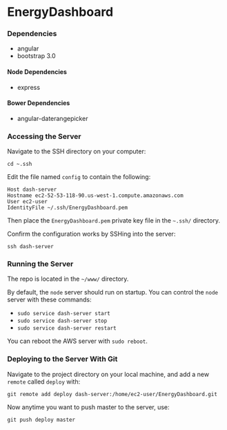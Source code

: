 # EnergyDashboard

### Dependencies

- angular
- bootstrap 3.0

#### Node Dependencies
- express

#### Bower Dependencies
- angular-daterangepicker


### Accessing the Server
Navigate to the SSH directory on your computer:

`cd ~.ssh`

Edit the file named `config` to contain the following:
```
Host dash-server
Hostname ec2-52-53-118-90.us-west-1.compute.amazonaws.com
User ec2-user
IdentityFile ~/.ssh/EnergyDashboard.pem
```
Then place the `EnergyDashboard.pem` private key file in the `~.ssh/` directory.

Confirm the configuration works by SSHing into the server:

`ssh dash-server`

### Running the Server
The repo is located in the `~/www/` directory.

By default, the `node` server should run on startup. You can control the `node` server with these commands: 

- `sudo service dash-server start`
- `sudo service dash-server stop`
- `sudo service dash-server restart`

You can reboot the AWS server with `sudo reboot`.

### Deploying to the Server With Git
Navigate to the project directory on your local machine, and add a new `remote` called `deploy` with:

`git remote add deploy dash-server:/home/ec2-user/EnergyDashboard.git`

Now anytime you want to push master to the server, use:

`git push deploy master`
